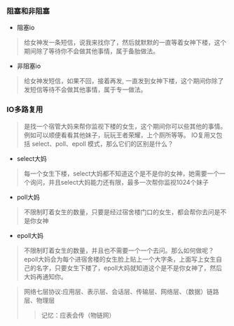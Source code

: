 ###  阻塞和非阻塞
* 阻塞io
> 给女神发一条短信，说我来找你了，然后就默默的一直等着女神下楼，这个期间除了等待你不会做其他事情，属于备胎做法。
* 非阻塞io
> 给女神发短信，如果不回，接着再发, 一直发到女神下楼，这个期间你除了发短信等待不会做其他事情，属于专一做法。

### IO多路复用
> 是找一个宿管大妈来帮你监视下楼的女生，这个期间你可以些其他的事情。例如可以顺便看看其他妹子，玩玩王者荣耀，上个厕所等等。
IO复用又包括 select、poll、epoll 模式，那么它们的区别是什么？
* select大妈
> 每一个女生下楼，select大妈都不知道这个是不是你的女神，她需要一个一个询问，并且select大妈能力还有限，最多一次帮你监视1024个妹子
* poll大妈
> 不限制盯着女生的数量，只要是经过宿舍楼门口的女生，都会帮你去问是不是你女神
* epoll大妈
> 不限制盯着女生的数量，并且也不需要一个一个去问。那么如何做呢？epoll大妈会为每个进宿舍楼的女生脸上贴上一个大字条，上面写上女生自己的名字，只要女生下楼了，epoll大妈就知道这个是不是你女神了，然后大妈再通知你。

> 网络七层协议:应用层、表示层、会话层、传输层、网络层、（数据）链路层、物理层 
>> 记忆：应表会传（物链网）